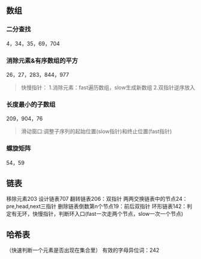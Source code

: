 ## 数组
### 二分查找
4，34，35，69，704
### 消除元素&有序数组的平方
26，27，283，844，977
>快慢指针：
1.消除元素：fast遍历数组，slow生成新数组
2.双指针逆序放入
### 长度最小的子数组
209，904，76
>滑动窗口:调整子序列的起始位置(slow指针)和终止位置(fast指针)
### 螺旋矩阵
54，59

## 链表
移除元素203
设计链表707
翻转链表206：双指针
两两交换链表中的节点24：pre,head,next三指针
删除链表倒数第n个节点19：前后双指针
环形链表142：判定有无环，快慢指针，判断环入口(fast一次走两个节点，slow一次一个节点)

## 哈希表
（快速判断一个元素是否出现在集合里）
有效的字母异位词：242
